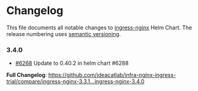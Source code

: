 # Changelog

This file documents all notable changes to [ingress-nginx](https://github.com/ideacatlab/infra-nginx-ingress-trial) Helm Chart. The release numbering uses [semantic versioning](http://semver.org).

### 3.4.0

* [#6268](https://github.com/ideacatlab/infra-nginx-ingress-trial/pull/6268) Update to 0.40.2 in helm chart #6288

**Full Changelog**: https://github.com/ideacatlab/infra-nginx-ingress-trial/compare/ingress-nginx-3.3.1...ingress-nginx-3.4.0
